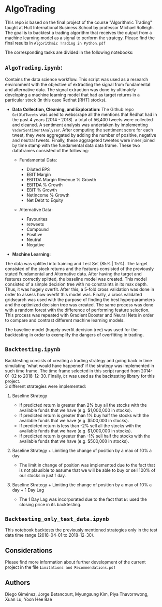 # AlgoTrading

This repo is based on the final project of the course "Algorithmic Trading" taught at Hult International Business School by professor Michael Rolleigh. The goal is to backtest a trading algorithm that receives the output from a machine learning model as a signal to perform the strategy. Please find the final results in `Algorithmic Trading in Python.pdf`  

The corresponding tasks are divided in the following notebooks: 


## `AlgoTrading.ipynb`:

Contains the data science workflow. This script was used as a research environment with the objective of extracting the signal from fundamental and alternative data. The signal extraction was done by ultimately developing a machine learning model that had as target returns in a particular stock (in this case Redhat [RHT] stocks).

* <b> Data Collection, Cleaning, and Exploration: </b>
The Github repo `GetOldTweets` was used to webscrape all the mentions that Redhat had in the past 4 years (2014 - 2018). a total of 56,400 tweets were collected and cleaned. A sentiment analysis was undertaken by implementing `VaderSentimentAnalyzer`. After computing the sentiment score for each tweet, they were aggregated by adding the number of positive, negative and neutral tweets. Finally, these aggrageted tweetes were inner joined by time stamp with the fundamental data data frame. These two dataframes consisted of the following: 

  * Fundamental Data: 

    * Diluted EPS
    * EBIT Margin
    * EBITDA Margin	Revenue % Growth
    * EBITDA % Growth
    * EBIT % Growth
    * NetIncome % Growth
    * Net Debt to Equity

  * Alternative Data: 

    * Favourites	
    * retweets	
    * Compound	
    * Positive	
    * Neutral	
    * Negative

* <b> Machine Learning: </b>

 The data was splitted into training and Test Set (85% | 15%). The target consisted of the stock returns and the features consisted of the previously stated Fundamental and Alternative data. After having the target and features correctly splitted, the baseline model was created. This model consisted of a simple decision tree with no constraints in its max depth. Thus, it was hugely overfit. After this, a 5-fold cross validation was done in order to assess how overfit this model was. Finally, a cross validated gridsearch was used with the purpose of finding the best hyperparameters and the optimized decision tree was created. The same process was done with a random forest with the difference of performing feature selection. This process was repeated with Gradient Booster and Neural Nets in order to compare and contrast different machine learning models. 
 
The baseline model (hugely overfit decision tree) was used for the backtesting in order to exemplify the dangers of overfitting in trading. 

 
## `Backtesting.ipynb`

Backtesting consists of creating a trading strategy and going back in time simulating 'what would have happened' if the strategy was implemented in such time frame. The time frame selected in this script ranged from 2014-01-02 to 2018-12-30. Finally, `bt` was used as the backtesting library for this project.   
3 different strategies were implemented: 

1. Baseline Strategy 
    * If predicted return is greater than 2% buy all the stocks with the available funds that we have (e.g. $1,000,000 in stocks).
    * If predicted return is greater than 1% buy half the stocks with the available funds that we have (e.g. $500,000 in stocks).
    * If predicted return is less than -2% sell all the stocks with the available funds that we have (e.g. $1,000,000 in stocks).
    * If predicted return is greater than -1% sell half the stocks with the available funds that we have (e.g. $500,000 in stocks).
    
2. Baseline Strategy + Limiting the change of position by a max of 10% a day
    * The limit in change of position was implemented due to the fact that is not plausible to assume that we will be able to buy or sell 100% of our stocks in just 1 day. 
    
3. Baseline Strategy + Limiting the change of position by a max of 10% a day + 1 Day Lag 
    * The 1 Day Lag was incorporated due to the fact that `bt` used the closing price in its backtesting.  


## `Backtesting_only_test_data.ipynb`

This notebook backtests the previously mentioned strategies only in the test data time range (2018-04-01 to 2018-12-30).

## Considerations

Please find more information about further development of the current project in the file `Limitations and Recommendations.pdf`

## Authors

Diego Giménez, Jorge Betancourt, Myungsung Kim, Piya Thavornwong, Xuan Lu, Yoon Hee Bae







